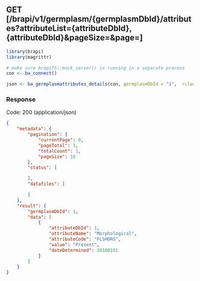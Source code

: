 
## GET [/brapi/v1/germplasm/{germplasmDbId}/attributes?attributeList={attributeDbId},{attributeDbId}&pageSize=&page=]


```r
library(brapi)
library(magrittr)

# make sure brapiTS::mock_server() is running in a separate process
con <- ba_connect()

json <- ba_germplasmattributes_details(con, germplasmDbId = "1",  rclass = "json")
```

### Response

Code: 200 (application/json)

```json
{
    "metadata": {
        "pagination": {
            "currentPage": 0,
            "pageTotal": 1,
            "totalCount": 1,
            "pageSize": 10
        },
        "status": [

        ],
        "datafiles": [

        ]
    },
    "result": {
        "germplasmDbId": 1,
        "data": [
            {
                "attributeDbId": 1,
                "attributeName": "Morphological",
                "attributeCode": "FLSHORG",
                "value": "Present",
                "dateDetermined": 20160101
            }
        ]
    }
}

```


